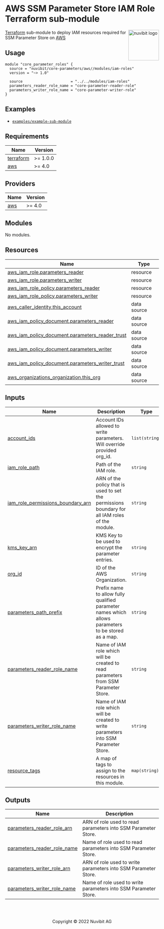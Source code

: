 # AWS SSM Parameter Store IAM Role Terraform sub-module

<!-- LOGO -->
<a href="https://nuvibit.com">
    <img src="https://nuvibit.com/images/logo/logo-nuvibit-badge.png" alt="nuvibit logo" title="nuvibit" align="right" height="100" />
</a>

<!-- DESCRIPTION -->
[Terraform][terraform-url] sub-module to deploy IAM resources required for SSM Parameter Store on [AWS][aws-url]

<!-- USAGE -->
## Usage
```hcl
module "core_parameter_roles" {
  source = "nuvibit/core-parameters/aws//modules/iam-roles"
  version = "~> 1.0"
  
  source                      = "../../modules/iam-roles"
  parameters_reader_role_name = "core-parameter-reader-role"
  parameters_writer_role_name = "core-parameter-writer-role"
}
```

<!-- EXAMPLES -->
## Examples
- [`examples/example-sub-module`][example-complete-url]

<!-- BEGIN_TF_DOCS -->
## Requirements

| Name | Version |
|------|---------|
| <a name="requirement_terraform"></a> [terraform](#requirement\_terraform) | >= 1.0.0 |
| <a name="requirement_aws"></a> [aws](#requirement\_aws) | >= 4.0 |

## Providers

| Name | Version |
|------|---------|
| <a name="provider_aws"></a> [aws](#provider\_aws) | >= 4.0 |

## Modules

No modules.

## Resources

| Name | Type |
|------|------|
| [aws_iam_role.parameters_reader](https://registry.terraform.io/providers/hashicorp/aws/latest/docs/resources/iam_role) | resource |
| [aws_iam_role.parameters_writer](https://registry.terraform.io/providers/hashicorp/aws/latest/docs/resources/iam_role) | resource |
| [aws_iam_role_policy.parameters_reader](https://registry.terraform.io/providers/hashicorp/aws/latest/docs/resources/iam_role_policy) | resource |
| [aws_iam_role_policy.parameters_writer](https://registry.terraform.io/providers/hashicorp/aws/latest/docs/resources/iam_role_policy) | resource |
| [aws_caller_identity.this_account](https://registry.terraform.io/providers/hashicorp/aws/latest/docs/data-sources/caller_identity) | data source |
| [aws_iam_policy_document.parameters_reader](https://registry.terraform.io/providers/hashicorp/aws/latest/docs/data-sources/iam_policy_document) | data source |
| [aws_iam_policy_document.parameters_reader_trust](https://registry.terraform.io/providers/hashicorp/aws/latest/docs/data-sources/iam_policy_document) | data source |
| [aws_iam_policy_document.parameters_writer](https://registry.terraform.io/providers/hashicorp/aws/latest/docs/data-sources/iam_policy_document) | data source |
| [aws_iam_policy_document.parameters_writer_trust](https://registry.terraform.io/providers/hashicorp/aws/latest/docs/data-sources/iam_policy_document) | data source |
| [aws_organizations_organization.this_org](https://registry.terraform.io/providers/hashicorp/aws/latest/docs/data-sources/organizations_organization) | data source |

## Inputs

| Name | Description | Type | Default | Required |
|------|-------------|------|---------|:--------:|
| <a name="input_account_ids"></a> [account\_ids](#input\_account\_ids) | Account IDs allowed to write parameters. Will override provided org\_id. | `list(string)` | <pre>[<br>  "*"<br>]</pre> | no |
| <a name="input_iam_role_path"></a> [iam\_role\_path](#input\_iam\_role\_path) | Path of the IAM role. | `string` | `null` | no |
| <a name="input_iam_role_permissions_boundary_arn"></a> [iam\_role\_permissions\_boundary\_arn](#input\_iam\_role\_permissions\_boundary\_arn) | ARN of the policy that is used to set the permissions boundary for all IAM roles of the module. | `string` | `null` | no |
| <a name="input_kms_key_arn"></a> [kms\_key\_arn](#input\_kms\_key\_arn) | KMS Key to be used to encrypt the parameter entries. | `string` | `null` | no |
| <a name="input_org_id"></a> [org\_id](#input\_org\_id) | ID of the AWS Organization. | `string` | `null` | no |
| <a name="input_parameters_path_prefix"></a> [parameters\_path\_prefix](#input\_parameters\_path\_prefix) | Prefix name to allow fully qualified parameter names which allows parameters to be stored as a map. | `string` | `"/foundation"` | no |
| <a name="input_parameters_reader_role_name"></a> [parameters\_reader\_role\_name](#input\_parameters\_reader\_role\_name) | Name of IAM role which will be created to read parameters from SSM Parameter Store. | `string` | `"core-parameter-reader-role"` | no |
| <a name="input_parameters_writer_role_name"></a> [parameters\_writer\_role\_name](#input\_parameters\_writer\_role\_name) | Name of IAM role which will be created to write parameters into SSM Parameter Store. | `string` | `"core-parameter-writer-role"` | no |
| <a name="input_resource_tags"></a> [resource\_tags](#input\_resource\_tags) | A map of tags to assign to the resources in this module. | `map(string)` | `{}` | no |

## Outputs

| Name | Description |
|------|-------------|
| <a name="output_parameters_reader_role_arn"></a> [parameters\_reader\_role\_arn](#output\_parameters\_reader\_role\_arn) | ARN of role used to read parameters into SSM Parameter Store. |
| <a name="output_parameters_reader_role_name"></a> [parameters\_reader\_role\_name](#output\_parameters\_reader\_role\_name) | Name of role used to read parameters into SSM Parameter Store. |
| <a name="output_parameters_writer_role_arn"></a> [parameters\_writer\_role\_arn](#output\_parameters\_writer\_role\_arn) | ARN of role used to write parameters into SSM Parameter Store. |
| <a name="output_parameters_writer_role_name"></a> [parameters\_writer\_role\_name](#output\_parameters\_writer\_role\_name) | Name of role used to write parameters into SSM Parameter Store. |
<!-- END_TF_DOCS -->

<!-- COPYRIGHT -->
<br />
<br />
<p align="center">Copyright &copy; 2022 Nuvibit AG</p>

<!-- MARKDOWN LINKS & IMAGES -->
[nuvibit-shield]: https://img.shields.io/badge/maintained%20by-nuvibit.com-%235849a6.svg?style=flat&color=1c83ba
[nuvibit-url]: https://nuvibit.com
[terraform-version-shield]: https://img.shields.io/badge/terraform-%3E%3D1.0.0-blue.svg?style=flat&color=blueviolet
[terraform-version-url]: https://www.terraform.io/upgrade-guides/1-0.html
[release-shield]: https://img.shields.io/github/v/release/nuvibit/terraform-aws-core-parameters?style=flat&color=success
[architecture-png]: https://github.com/nuvibit/terraform-aws-core-parameters/blob/main/docs/architecture.png?raw=true
[release-url]: https://github.com/nuvibit/terraform-aws-core-parameters/releases
[contributors-url]: https://github.com/nuvibit/terraform-aws-core-parameters/graphs/contributors
[license-url]: https://github.com/nuvibit/terraform-aws-core-parameters/tree/main/LICENSE
[terraform-url]: https://www.terraform.io
[aws-url]: https://aws.amazon.com
[example-complete-url]: https://github.com/nuvibit/terraform-aws-core-parameters/tree/main/examples/complete
